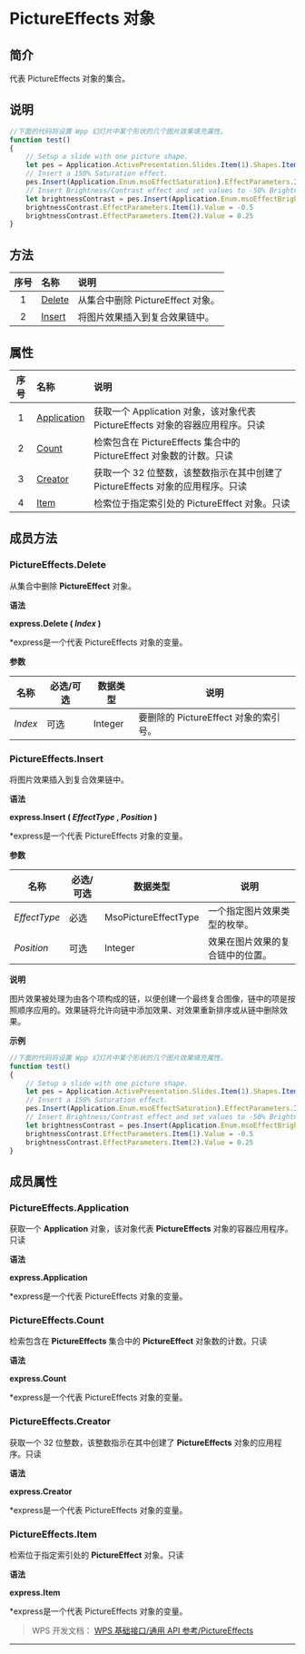 # PictureEffects 对象

## 简介

代表 PictureEffects 对象的集合。

## 说明

``` JavaScript
//下面的代码将设置 Wpp 幻灯片中某个形状的几个图片效果填充属性。
function test()
{
    // Setup a slide with one picture shape.
    let pes = Application.ActivePresentation.Slides.Item(1).Shapes.Item(1).Fill.PictureEffects
    // Insert a 150% Saturation effect.
    pes.Insert(Application.Enum.msoEffectSaturation).EffectParameters.Item(1).Value = 1.5
    // Insert Brightness/Contrast effect and set values to -50% Brightness and +25% Contrast.
    let brightnessContrast = pes.Insert(Application.Enum.msoEffectBrightnessContrast)
    brightnessContrast.EffectParameters.Item(1).Value = -0.5
    brightnessContrast.EffectParameters.Item(2).Value = 0.25
}
```

## 方法

| 序号 | 名称                             | 说明                              |
|:----:|:---------------------------------|:----------------------------------|
|  1   | [Delete](#PictureEffects.Delete) | 从集合中删除 PictureEffect 对象。 |
|  2   | [Insert](#PictureEffects.Insert) | 将图片效果插入到复合效果链中。    |

## 属性

| 序号 | 名称                                       | 说明                                                                           |
|:----:|:-------------------------------------------|:-------------------------------------------------------------------------------|
|  1   | [Application](#PictureEffects.Application) | 获取一个 Application 对象，该对象代表 PictureEffects 对象的容器应用程序。只读  |
|  2   | [Count](#PictureEffects.Count)             | 检索包含在 PictureEffects 集合中的 PictureEffect 对象数的计数。只读            |
|  3   | [Creator](#PictureEffects.Creator)         | 获取一个 32 位整数，该整数指示在其中创建了 PictureEffects 对象的应用程序。只读 |
|  4   | [Item](#PictureEffects.Item)               | 检索位于指定索引处的 PictureEffect 对象。只读                                  |

## 成员方法

### PictureEffects.Delete

从集合中删除 **PictureEffect** 对象。

**语法**

**express.Delete ( *Index* )**

\*express是一个代表 PictureEffects 对象的变量。

**参数**

| 名称    | 必选/可选 | 数据类型 | 说明                                  |
|---------|-----------|----------|---------------------------------------|
| *Index* | 可选      | Integer  | 要删除的 PictureEffect 对象的索引号。 |

### PictureEffects.Insert

将图片效果插入到复合效果链中。

**语法**

**express.Insert ( *EffectType* , *Position* )**

\*express是一个代表 PictureEffects 对象的变量。

**参数**

| 名称         | 必选/可选 | 数据类型             | 说明                             |
|--------------|-----------|----------------------|----------------------------------|
| *EffectType* | 必选      | MsoPictureEffectType | 一个指定图片效果类型的枚举。     |
| *Position*   | 可选      | Integer              | 效果在图片效果的复合链中的位置。 |

**说明**

图片效果被处理为由各个项构成的链，以便创建一个最终复合图像，链中的项是按照顺序应用的。效果链将允许向链中添加效果、对效果重新排序或从链中删除效果。

**示例**

``` JavaScript
//下面的代码将设置 Wpp 幻灯片中某个形状的几个图片效果填充属性。
function test()
{
    // Setup a slide with one picture shape.
    let pes = Application.ActivePresentation.Slides.Item(1).Shapes.Item(1).Fill.PictureEffects
    // Insert a 150% Saturation effect.
    pes.Insert(Application.Enum.msoEffectSaturation).EffectParameters.Item(1).Value = 1.5
    // Insert Brightness/Contrast effect and set values to -50% Brightness and +25% Contrast.
    let brightnessContrast = pes.Insert(Application.Enum.msoEffectBrightnessContrast)
    brightnessContrast.EffectParameters.Item(1).Value = -0.5
    brightnessContrast.EffectParameters.Item(2).Value = 0.25
}
```

## 成员属性

### PictureEffects.Application

获取一个 **Application** 对象，该对象代表 **PictureEffects** 对象的容器应用程序。只读

**语法**

**express.Application**

\*express是一个代表 PictureEffects 对象的变量。

### PictureEffects.Count

检索包含在 **PictureEffects** 集合中的 **PictureEffect** 对象数的计数。只读

**语法**

**express.Count**

\*express是一个代表 PictureEffects 对象的变量。

### PictureEffects.Creator

获取一个 32 位整数，该整数指示在其中创建了 **PictureEffects** 对象的应用程序。只读

**语法**

**express.Creator**

\*express是一个代表 PictureEffects 对象的变量。

### PictureEffects.Item

检索位于指定索引处的 **PictureEffect** 对象。只读

**语法**

**express.Item**

\*express是一个代表 PictureEffects 对象的变量。

> WPS 开发文档： [WPS 基础接口/通用 API 参考/PictureEffects](https://qn.cache.wpscdn.cn/encs/doc/office_v19/index.htm)

------------------------------------------------------------------------

